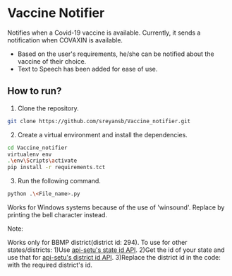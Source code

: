 # Vaccine Notifier
Notifies when a Covid-19 vaccine is available. Currently, it sends a notification when COVAXIN is available.

* Based on the user's requirements, he/she can be notified about the vaccine of their choice.
* Text to Speech has been added for ease of use.

## How to run?

1. Clone the repository.
```bash
git clone https://github.com/sreyansb/Vaccine_notifier.git
```

2. Create a virtual environment and install the dependencies.
```bash
cd Vaccine_notifier
virtualenv env
.\env\Scripts\activate
pip install -r requirements.tct
```

3. Run the following command.
```bash
python .\<File_name>.py
```

Works for Windows systems because of the use of 'winsound'. Replace by printing the bell character instead.

Note:

Works only for BBMP district(district id: 294). To use for other states/districts:
1)Use [api-setu's state id API]("https://apisetu.gov.in/public/api/cowin#/Metadata%20APIs/states").
2)Get the id of your state and use that for [api-setu's district id API]("https://apisetu.gov.in/public/api/cowin#/Metadata%20APIs/districts").
3)Replace the district id in the code: with the required district's id.
